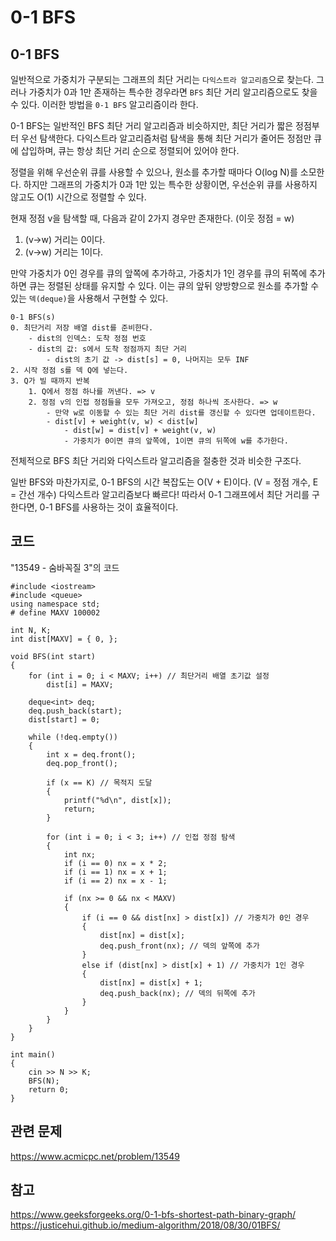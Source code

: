 ﻿# 0-1 BFS
## 0-1 BFS
일반적으로 가중치가 구분되는 그래프의 최단 거리는 `다익스트라 알고리즘`으로 찾는다. 그러나 가중치가 0과 1만 존재하는 특수한 경우라면 `BFS` 최단 거리 알고리즘으로도 찾을 수 있다. 이러한 방법을 `0-1 BFS` 알고리즘이라 한다.

0-1 BFS는 일반적인 BFS 최단 거리 알고리즘과 비슷하지만, 최단 거리가 짧은 정점부터 우선 탐색한다. 다익스트라 알고리즘처럼 탐색을 통해 최단 거리가 줄어든 정점만 큐에 삽입하며, 큐는 항상 최단 거리 순으로 정렬되어 있어야 한다.

정렬을 위해 우선순위 큐를 사용할 수 있으나, 원소를 추가할 때마다 O(log N)를 소모한다. 하지만 그래프의 가중치가 0과 1만 있는 특수한 상황이면, 우선순위 큐를 사용하지 않고도 O(1) 시간으로 정렬할 수 있다.

현재 정점 v을 탐색할 때, 다음과 같이 2가지 경우만 존재한다. (이웃 정점 = w)
1.  (v→w) 거리는 0이다.
2.  (v→w) 거리는 1이다.

만약 가중치가 0인 경우를 큐의 앞쪽에 추가하고, 가중치가 1인 경우를 큐의 뒤쪽에 추가하면 큐는 정렬된 상태를 유지할 수 있다. 이는 큐의 앞뒤 양방향으로 원소를 추가할 수 있는 `덱(deque)`을 사용해서 구현할 수 있다.
```
0-1 BFS(s)
0. 최단거리 저장 배열 dist를 준비한다.
	- dist의 인덱스: 도착 정점 번호
	- dist의 값: s에서 도착 정점까지 최단 거리
		- dist의 초기 값 -> dist[s] = 0, 나머지는 모두 INF
2. 시작 정점 s를 덱 Q에 넣는다.
3. Q가 빌 때까지 반복
	1. Q에서 정점 하나를 꺼낸다. => v
	2. 정점 v의 인접 정점들을 모두 가져오고, 정점 하나씩 조사한다. => w
		- 만약 w로 이동할 수 있는 최단 거리 dist를 갱신할 수 있다면 업데이트한다.
		- dist[v] + weight(v, w) < dist[w]
			- dist[w] = dist[v] + weight(v, w)
			- 가중치가 0이면 큐의 앞쪽에, 1이면 큐의 뒤쪽에 w를 추가한다.
```
전체적으로 BFS 최단 거리와 다익스트라 알고리즘을 절충한 것과 비슷한 구조다.

일반 BFS와 마찬가지로, 0-1 BFS의 시간 복잡도는 O(V + E)이다. (V = 정점 개수, E = 간선 개수) 다익스트라 알고리즘보다 빠르다! 따라서 0-1 그래프에서 최단 거리를 구한다면, 0-1 BFS를 사용하는 것이 효율적이다.

## 코드
"13549 - 숨바꼭질 3"의 코드
```
#include <iostream>
#include <queue>
using namespace std;
# define MAXV 100002

int N, K;
int dist[MAXV] = { 0, };

void BFS(int start)
{
	for (int i = 0; i < MAXV; i++) // 최단거리 배열 초기값 설정
		dist[i] = MAXV;

	deque<int> deq;
	deq.push_back(start);
	dist[start] = 0;

	while (!deq.empty())
	{
		int x = deq.front();
		deq.pop_front();

		if (x == K) // 목적지 도달
		{
			printf("%d\n", dist[x]);
			return;
		}

		for (int i = 0; i < 3; i++)	// 인접 정점 탐색
		{
			int nx;
			if (i == 0) nx = x * 2;
			if (i == 1) nx = x + 1;
			if (i == 2) nx = x - 1;

			if (nx >= 0 && nx < MAXV)
			{
				if (i == 0 && dist[nx] > dist[x]) // 가중치가 0인 경우
				{
					dist[nx] = dist[x];
					deq.push_front(nx); // 덱의 앞쪽에 추가
				}
				else if (dist[nx] > dist[x] + 1) // 가중치가 1인 경우
				{
					dist[nx] = dist[x] + 1;
					deq.push_back(nx); // 덱의 뒤쪽에 추가
				}
			}
		}
	}
}

int main()
{
	cin >> N >> K;
	BFS(N);
	return 0;
}
```

## 관련 문제
https://www.acmicpc.net/problem/13549

## 참고
https://www.geeksforgeeks.org/0-1-bfs-shortest-path-binary-graph/
https://justicehui.github.io/medium-algorithm/2018/08/30/01BFS/

